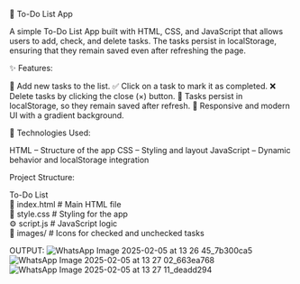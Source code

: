 📝 To-Do List App

A simple To-Do List App built with HTML, CSS, and JavaScript that allows users to add, check, and delete tasks. The tasks persist in localStorage, ensuring that they remain saved even after refreshing the page.

✨ Features:

📌 Add new tasks to the list.
✅ Click on a task to mark it as completed.
❌ Delete tasks by clicking the close (×) button.
🔄 Tasks persist in localStorage, so they remain saved after refresh.
🎨 Responsive and modern UI with a gradient background.

🚀 Technologies Used:

HTML – Structure of the app
CSS – Styling and layout
JavaScript – Dynamic behavior and localStorage integration

Project Structure:

To-Do List  
📄 index.html       # Main HTML file  
🎨 style.css        # Styling for the app  
⚙️ script.js        # JavaScript logic  
📁 images/         # Icons for checked and unchecked tasks  

OUTPUT:
![WhatsApp Image 2025-02-05 at 13 26 45_7b300ca5](https://github.com/user-attachments/assets/00bb4628-ac90-4b33-9077-9afbaf94fa60)
![WhatsApp Image 2025-02-05 at 13 27 02_663ea768](https://github.com/user-attachments/assets/ee099586-d88e-4393-97ff-a04125bf95bd)
![WhatsApp Image 2025-02-05 at 13 27 11_deadd294](https://github.com/user-attachments/assets/9752870a-9190-4f6d-b11d-05a4faf1a5c6)


